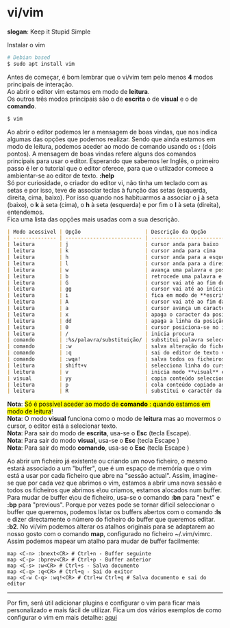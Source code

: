 # vi/vim

<b>slogan</b>: Keep it Stupid Simple

Instalar o vim

```sh
# Debian based
$ sudo apt install vim
```

Antes de começar, é bom lembrar que o vi/vim tem pelo menos <b>4</b> modos principais de interação.<br>
Ao abrir o editor vim estamos em modo de <b>leitura</b>.<br>
Os outros três modos principais são o de <b>escrita</b> o de <b>visual</b> e o de <b>comando</b>.<br>

```sh
$ vim
```

Ao abrir o editor podemos ler a mensagem de boas vindas, que nos indica algumas das opções que podemos realizar.
Sendo que ainda estamos em modo de leitura, podemos aceder ao modo de comando usando os <b>:</b> (dois pontos).
A mensagem de boas vindas refere alguns dos comandos principais para usar o editor.
Esperando que sabemos ler Inglês, o primeiro passo é ler o tutorial que o editor oferece, para que o utlizador
comece a ambientar-se ao editor de texto. <b>:help</b><br>
Só por curiosidade, o criador do editor vi, não tinha um teclado com as setas e por isso, teve de associar teclas à
função das setas (esquerda, direita, cima, baixo). Por isso quando nos habituarmos a associar o <b>j</b> à seta (baixo),
o <b>k</b> à seta (cima), o <b>h</b> à seta (esquerda) e por fim o <b>l</b> à seta (direita), entendemos.
<br>Fica uma lista das opções mais usadas com a sua descrição.

```markdown
| Modo acessivel | Opção                     | Descrição da Opção                                                |
| -------------- | ------------------------- | ----------------------------------------------------------------- |
| leitura        | j                         | cursor anda para baixo                                            |
| leitura        | k                         | cursor anda para cima                                             |
| leitura        | h                         | cursor anda para a esquerda                                       |
| leitura        | l                         | cursor anda para a direita                                        |
| leitura        | w                         | avança uma palavra e posiciona-se no fim da mesma                 |
| leitura        | b                         | retrocede uma palavra e posiciona-se no início da mesma           |
| leitura        | G                         | cursor vai até ao fim do documento                                |
| leitura        | gg                        | cursor vai até ao início do documento                             |
| leitura        | i                         | fica em modo de **escrita** na posição actual do cursor           |
| leitura        | A                         | cursor vai até ao fim da linha e fica em modo de **escrita**      |
| leitura        | a                         | cursor avança um caracter e fica em modo de **escrita**           |
| leitura        | x                         | apaga o caracter da posição do cursor                             |
| leitura        | dd                        | apaga a linha da posição do cursor                                |
| leitura        | 0                         | cursor posiciona-se no início da linha                            |
| leitura        | /                         | inicia procura                                                    |
| comando        | :%s/palavra/substituição/ | substitui palavra seleccionada por...                             |
| comando        | :w                        | salva alteração do ficheiro                                       |
| comando        | :q                        | sai do editor de texto vim                                        |
| comando        | :wqa!                     | salva todos os ficheiros abertos a sai do editor                  |
| leitura        | shift+v                   | selecciona linha do cursor                                        |
| leitura        | v                         | inicia modo **visual** e estamos prontos para selecionar conteúdo |
| visual         | yy                        | copia conteúdo seleccionado                                       |
| leitura        | p                         | cola conteúdo copiado anteriormente                               |
| leitura        | R                         | substitui o caractér da posição do cursor                         |
```

<b>Nota</b>: <mark>Só é possível aceder ao modo de <b>comando</b> : quando estamos em modo de leitura</mark>! <br>
<b>Nota</b>: O modo <b>visual</b> funciona como o modo de <b>leitura</b> mas ao movermos o cursor, o editor está a
selecionar texto.<br>
<b>Nota</b>: Para sair do modo de <b>escrita</b>, usa-se o <b>Esc</b> (tecla Escape).<br>
<b>Nota</b>: Para sair do modo <b>visual</b>, usa-se o <b>Esc</b> (tecla Escape )<br>
<b>Nota</b>: Para sair do modo <b>comando</b>, usa-se o <b>Esc</b> (tecla Escape )

Ao abrir um ficheiro já existente ou criando um novo ficheiro, o mesmo estará associado a um "buffer", que é um espaço
de memória que o vim está a usar por cada ficheiro que abre na "sessão actual". Assim, imagine-se que por cada vez que
abrimos o vim, estamos a abrir uma nova sessão e todos os ficheiros que abrimos e\ou criamos, estamos alocados num
buffer. Para mudar de buffer e\ou de ficheiro, usa-se o comando <b>:bn</b> para "next" e
<b>:bp</b> para "previous". Porque por vezes pode se tornar dificil seleccionar o buffer que queremos, podemos listar os
buffers abertos com o comando <b>:ls</b> e dizer directamente o número do ficheiro do buffer que queremos editar.
<b>:b2</b>. No vi/vim podemos alterar os atalhos originais para se adaptarem ao nosso gosto com o comando <b>map</b>,
configurado no ficheiro ~/.vim/vimrc. Assim podemos mapear um atalho para mudar de buffer facilmente: <br>

```vimrc
map <C-n> :bnext<CR> # Ctrl+n - Buffer seguinte
map <C-p> :bprev<CR> # Ctrl+p - Buffer anterior
map <C-s> :w<CR> # Ctrl+s - Salva documento
map <C-q> :q<CR> # Ctrl+q - Sai do exitor
map <C-w C-q> :wq!<CR> # Ctrl+w Ctrl+q # Salva documento e sai do editor
```

<hr>

Por fim, será útil adicionar plugins e configurar o vim para ficar mais personalizado e mais fácil de utilizar.
Fica um dos vários exemplos de como configurar o vim em mais detalhe: [aqui](./vim_config.md)
